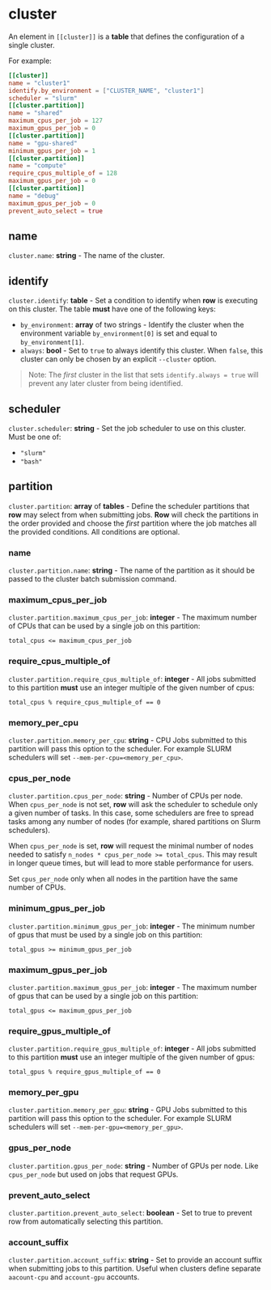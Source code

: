 # cluster

An element in `[[cluster]]` is a **table** that defines the configuration of a single
cluster.

For example:
```toml
[[cluster]]
name = "cluster1"
identify.by_environment = ["CLUSTER_NAME", "cluster1"]
scheduler = "slurm"
[[cluster.partition]]
name = "shared"
maximum_cpus_per_job = 127
maximum_gpus_per_job = 0
[[cluster.partition]]
name = "gpu-shared"
minimum_gpus_per_job = 1
[[cluster.partition]]
name = "compute"
require_cpus_multiple_of = 128
maximum_gpus_per_job = 0
[[cluster.partition]]
name = "debug"
maximum_gpus_per_job = 0
prevent_auto_select = true
```

## name

`cluster.name`: **string** - The name of the cluster.

## identify

`cluster.identify`: **table** - Set a condition to identify when **row** is executing
on this cluster. The table **must** have one of the following keys:

* `by_environment`: **array** of two strings - Identify the cluster when the environment
  variable `by_environment[0]` is set and equal to `by_environment[1]`.
* `always`: **bool** - Set to `true` to always identify this cluster. When `false`,
  this cluster can only be chosen by an explicit `--cluster` option.

> Note: The *first* cluster in the list that sets `identify.always = true` will prevent
> any later cluster from being identified.

## scheduler

`cluster.scheduler`: **string** - Set the job scheduler to use on this cluster. Must
be one of:

* `"slurm"`
* `"bash"`

## partition

`cluster.partition`: **array** of **tables** - Define the scheduler partitions that
**row** may select from when submitting jobs. **Row** will check the partitions in the
order provided and choose the *first* partition where the job matches all the
provided conditions. All conditions are optional.

### name

`cluster.partition.name`: **string** - The name of the partition as it should be passed
to the cluster batch submission command.

### maximum_cpus_per_job

`cluster.partition.maximum_cpus_per_job`: **integer** - The maximum number of CPUs that
can be used by a single job on this partition:
```plaintext
total_cpus <= maximum_cpus_per_job
```

### require_cpus_multiple_of

`cluster.partition.require_cpus_multiple_of`: **integer** - All jobs submitted to this
partition **must** use an integer multiple of the given number of cpus:
```plaintext
total_cpus % require_cpus_multiple_of == 0
```

### memory_per_cpu

`cluster.partition.memory_per_cpu`: **string** - CPU Jobs submitted to this partition
will pass this option to the scheduler. For example SLURM schedulers will set
`--mem-per-cpu=<memory_per_cpu>`.

### cpus_per_node

`cluster.partition.cpus_per_node`: **string** - Number of CPUs per node. When
`cpus_per_node` is not set, **row** will ask the scheduler to schedule only a given
number of tasks. In this case, some schedulers are free to spread tasks among any
number of nodes (for example, shared partitions on Slurm schedulers).

When `cpus_per_node` is set, **row** will request the minimal number of nodes needed
to satisfy `n_nodes * cpus_per_node >= total_cpus`. This may result in longer queue
times, but will lead to more stable performance for users.

Set `cpus_per_node` only when all nodes in the partition have the same number of CPUs.

### minimum_gpus_per_job

`cluster.partition.minimum_gpus_per_job`: **integer** - The minimum number of gpus that
must be used by a single job on this partition:
```plaintext
total_gpus >= minimum_gpus_per_job
```

### maximum_gpus_per_job

`cluster.partition.maximum_gpus_per_job`: **integer** - The maximum number of gpus that
can be used by a single job on this partition:
```plaintext
total_gpus <= maximum_gpus_per_job
```

### require_gpus_multiple_of

`cluster.partition.require_gpus_multiple_of`: **integer** - All jobs submitted to this
partition **must** use an integer multiple of the given number of gpus:
```plaintext
total_gpus % require_gpus_multiple_of == 0
```

### memory_per_gpu

`cluster.partition.memory_per_gpu`: **string** - GPU Jobs submitted to this partition
will pass this option to the scheduler. For example SLURM schedulers will set
`--mem-per-gpu=<memory_per_gpu>`.

### gpus_per_node

`cluster.partition.gpus_per_node`: **string** - Number of GPUs per node. Like
`cpus_per_node` but used on jobs that request GPUs.

### prevent_auto_select

`cluster.partition.prevent_auto_select`: **boolean** - Set to true to prevent row from
automatically selecting this partition.

### account_suffix

`cluster.partition.account_suffix`: **string** - Set to provide an account suffix
when submitting jobs to this partition. Useful when clusters define separate
`aacount-cpu` and `account-gpu` accounts.
